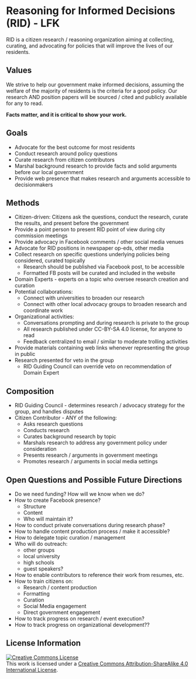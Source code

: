 # Reasoning for Informed Decisions (RID) - LFK

RID is a citizen research / reasoning organization aiming at collecting, curating, and advocating for policies that will improve the lives of our residents.

## Values

We strive to help our government make informed decisions, assuming the welfare of the majority of residents is the criteria for a good policy. Our research AND position papers will be sourced / cited and publicly available for any to read.

**Facts matter, and it is critical to show your work.**

## Goals

* Advocate for the best outcome for most residents
* Conduct research around policy questions
* Curate research from citizen contributors
* Marshal background research to provide facts and solid arguments before our local government
* Provide web presence that makes research and arguments accessible to decisionmakers 

## Methods

* Citizen-driven: Citizens ask the questions, conduct the research, curate the results, and present before the government
* Provide a point person to present RID point of view during city commission meetings
* Provide advocacy in Facebook comments / other social media venues
* Advocate for RID positions in newspaper op-eds, other media
* Collect research on specific questions underlying policies being considered, curated topically
	* Research should be published via Facebook post, to be accessible
	* Formatted FB posts will be curated and included in the website
* Domain Experts - experts on a topic who oversee research creation and curation
* Potential collaborations:
	* Connect with universities to broaden our research
	* Connect with other local advocacy groups to broaden research and coordinate work
* Organizational activities:
	* Conversations prompting and during research is private to the group
	* All research published under CC-BY-SA 4.0 license, for anyone to read
	* Feedback centralized to email / similar to moderate trolling activities
* Provide materials containing web links whenever representing the group in public
* Research presented for veto in the group
	* RID Guiding Council can override veto on recommendation of Domain Expert

## Composition

* RID Guiding Council - determines research / advocacy strategy for the group, and handles disputes
* Citizen Contributor - ANY of the following:
	* Asks research questions
	* Conducts research
	* Curates background research by topic
	* Marshals research to address any government policy under consideration
	* Presents research / arguments in government meetings
	* Promotes research / arguments in social media settings

## Open Questions and Possible Future Directions

* Do we need funding? How will we know when we do?
* How to create Facebook presence?
	* Structure
	* Content
	* Who will maintain it?
* How to conduct private conversations during research phase?
* How to handle content production process / make it accessible?
* How to delegate topic curation / management
* Who will do outreach:
	* other groups
	* local university
	* high schools
	* guest speakers?
* How to enable contributors to reference their work from resumes, etc.
* How to train citizens on:
	* Research / content production
	* Formatting
	* Curation
	* Social Media engagement
	* Direct government engagement
* How to track progress on research / event execution? 
* How to track progress on organizational development??



## License Information

<a rel="license" href="http://creativecommons.org/licenses/by-sa/4.0/"><img alt="Creative Commons License" style="border-width:0" src="https://i.creativecommons.org/l/by-sa/4.0/88x31.png" /></a><br />This work is licensed under a <a rel="license" href="http://creativecommons.org/licenses/by-sa/4.0/">Creative Commons Attribution-ShareAlike 4.0 International License</a>.

